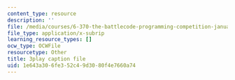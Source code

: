 ```yaml
---
content_type: resource
description: ''
file: /media/courses/6-370-the-battlecode-programming-competition-january-iap-2013/1e643a306fe352c49d3080f4e7660a74_dEXo0QyA-Rs.vtt
file_type: application/x-subrip
learning_resource_types: []
ocw_type: OCWFile
resourcetype: Other
title: 3play caption file
uid: 1e643a30-6fe3-52c4-9d30-80f4e7660a74
---
```

